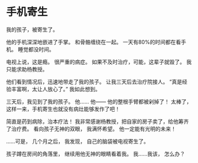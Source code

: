 # 手机寄生

我的孩子，被寄生了。

他的手机深深地嵌进了手掌。
和骨骼缠绕在一起。
一天有80%的时间都在看手机。
睡觉都没时间。

电视上说，这是瘾。
很严重的病症。
如果不及时治疗，可能，这辈子就毁了。
我只能求助杨教授。

他们看到情况后，迅速地带走了我的孩子。
让我三天后去治疗院接人。
“真是经验丰富啊，太让人放心了。”
我如此想到。


三天后，我见到了我的孩子。
他……
他——
他的整根手臂都被剁掉了！
太棒了，这样一来，手机寄生也就没有病灶能够发作了吧！

简直是药到病除，治本疗法！
我非常感谢杨教授，把自家的房子卖了，给他筹齐了治疗费。
看向孩子无神的双眼，
我满怀希望。
他一定能有光明的未来！



……可是，
几个月之后，
我发现，
自己的脑袋被电视寄生了。

孩子蹲在房间的角落里，
继续用他无神的眼睛看着我。
我……我该，
怎么办？

